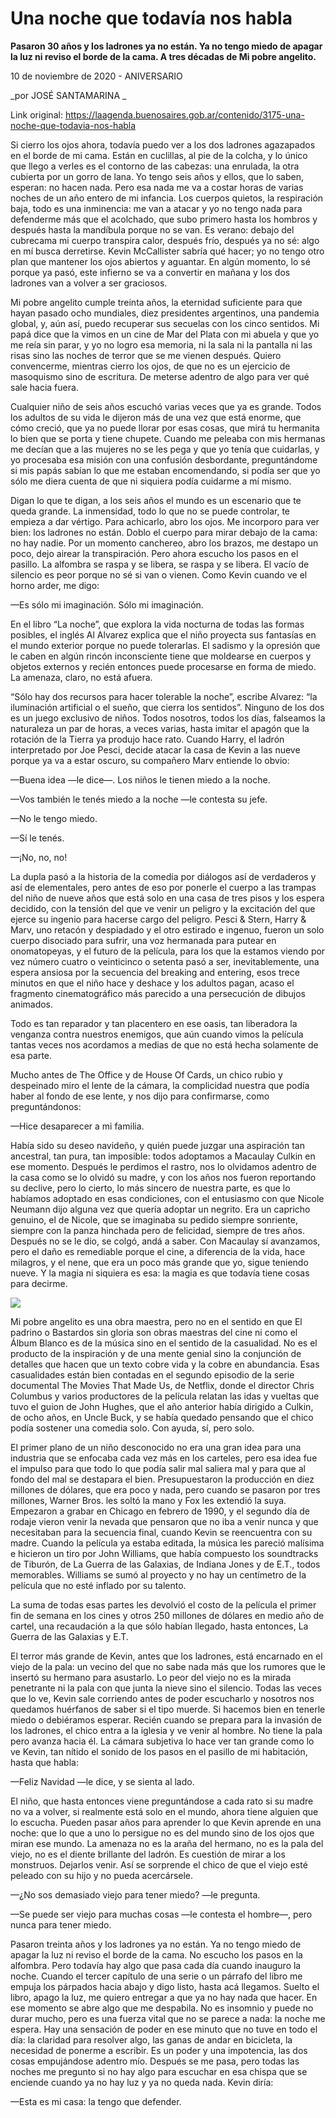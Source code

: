 # Una noche que todavía nos habla

**Pasaron 30 años y los ladrones ya no están. Ya no tengo miedo de apagar la luz ni reviso el borde de la cama. A tres décadas de Mi pobre angelito.**

10 de noviembre de 2020 - ANIVERSARIO

_por JOSÉ SANTAMARINA _

Link original: https://laagenda.buenosaires.gob.ar/contenido/3175-una-noche-que-todavia-nos-habla



Si cierro los ojos ahora, todavía puedo ver a los dos ladrones agazapados en el borde de mi cama. Están en cuclillas, al pie de la colcha, y lo único que llego a verles es el contorno de las cabezas: una enrulada, la otra cubierta por un gorro de lana. Yo tengo seis años y ellos, que lo saben, esperan: no hacen nada. Pero esa nada me va a costar horas de varias noches de un año entero de mi infancia. Los cuerpos quietos, la respiración baja, todo es una inminencia: me van a atacar y yo no tengo nada para defenderme más que el acolchado, que subo primero hasta los hombros y después hasta la mandíbula porque no se van. Es verano: debajo del cubrecama mi cuerpo transpira calor, después frío, después ya no sé: algo en mí busca derretirse. Kevin McCallister sabría qué hacer; yo no tengo otro plan que mantener los ojos abiertos y aguantar. En algún momento, lo sé porque ya pasó, este infierno se va a convertir en mañana y los dos ladrones van a volver a ser graciosos.




Mi pobre angelito cumple treinta años, la eternidad suficiente para que hayan pasado ocho mundiales, diez presidentes argentinos, una pandemia global, y, aún así, puedo recuperar sus secuelas con los cinco sentidos. Mi papá dice que la vimos en un cine de Mar del Plata con mi abuela y que yo me reía sin parar, y yo no logro esa memoria, ni la sala ni la pantalla ni las risas sino las noches de terror que se me vienen después. Quiero convencerme, mientras cierro los ojos, de que no es un ejercicio de masoquismo sino de escritura. De meterse adentro de algo para ver qué sale hacia fuera.




Cualquier niño de seis años escuchó varias veces que ya es grande. Todos los adultos de su vida le dijeron más de una vez que está enorme, que cómo creció, que ya no puede llorar por esas cosas, que mirá tu hermanita lo bien que se porta y tiene chupete. Cuando me peleaba con mis hermanas me decían que a las mujeres no se les pega y que yo tenía que cuidarlas, y yo procesaba esa misión con una confusión desbordante, preguntándome si mis papás sabían lo que me estaban encomendando, si podía ser que yo sólo me diera cuenta de que ni siquiera podía cuidarme a mí mismo.




Digan lo que te digan, a los seis años el mundo es un escenario que te queda grande. La inmensidad, todo lo que no se puede controlar, te empieza a dar vértigo. Para achicarlo, abro los ojos. Me incorporo para ver bien: los ladrones no están. Doblo el cuerpo para mirar debajo de la cama: no hay nadie. Por un momento canchereo, abro los brazos, me destapo un poco, dejo airear la transpiración. Pero ahora escucho los pasos en el pasillo. La alfombra se raspa y se libera, se raspa y se libera. El vacío de silencio es peor porque no sé si van o vienen. Como Kevin cuando ve el horno arder, me digo:




—Es sólo mi imaginación. Sólo mi imaginación.




En el libro “La noche”, que explora la vida nocturna de todas las formas posibles, el inglés Al Alvarez explica que el niño proyecta sus fantasías en el mundo exterior porque no puede tolerarlas. El sadismo y la opresión que le caben en algún rincón inconsciente tiene que moldearse en cuerpos y objetos externos y recién entonces puede procesarse en forma de miedo. La amenaza, claro, no está afuera.




“Sólo hay dos recursos para hacer tolerable la noche”, escribe Alvarez: “la iluminación artificial o el sueño, que cierra los sentidos”. Ninguno de los dos es un juego exclusivo de niños. Todos nosotros, todos los días, falseamos la naturaleza un par de horas, a veces varias, hasta imitar el apagón que la rotación de la Tierra ya produjo hace rato. Cuando Harry, el ladrón interpretado por Joe Pesci, decide atacar la casa de Kevin a las nueve porque ya va a estar oscuro, su compañero Marv entiende lo obvio:




—Buena idea —le dice—. Los niños le tienen miedo a la noche.




—Vos también le tenés miedo a la noche —le contesta su jefe.




—No le tengo miedo.




—Sí le tenés.




—¡No, no, no!




La dupla pasó a la historia de la comedia por diálogos así de verdaderos y así de elementales, pero antes de eso por ponerle el cuerpo a las trampas del niño de nueve años que está solo en una casa de tres pisos y los espera decidido, con la tensión del que ve venir un peligro y la excitación del que ejerce su ingenio para hacerse cargo del peligro. Pesci & Stern, Harry & Marv, uno retacón y despiadado y el otro estirado e ingenuo, fueron un solo cuerpo disociado para sufrir, una voz hermanada para putear en onomatopeyas, y el futuro de la película, para los que la estamos viendo por vez número cuatro o veinticinco o setenta pasó a ser, inevitablemente, una espera ansiosa por la secuencia del breaking and entering, esos trece minutos en que el niño hace y deshace y los adultos pagan, acaso el fragmento cinematográfico más parecido a una persecución de dibujos animados.




Todo es tan reparador y tan placentero en ese oasis, tan liberadora la venganza contra nuestros enemigos, que aún cuando vimos la película tantas veces nos acordamos a medias de que no está hecha solamente de esa parte.




Mucho antes de The Office y de House Of Cards, un chico rubio y despeinado miro el lente de la cámara, la complicidad nuestra que podía haber al fondo de ese lente, y nos dijo para confirmarse, como preguntándonos:




—Hice desaparecer a mi familia.




Había sido su deseo navideño, y quién puede juzgar una aspiración tan ancestral, tan pura, tan imposible: todos adoptamos a Macaulay Culkin en ese momento. Después le perdimos el rastro, nos lo olvidamos adentro de la casa como se lo olvidó su madre, y con los años nos fueron reportando su declive, pero lo cierto, lo más sincero de nuestra parte, es que lo habíamos adoptado en esas condiciones, con el entusiasmo con que Nicole Neumann dijo alguna vez que quería adoptar un negrito. Era un capricho genuino, el de Nicole, que se imaginaba su pedido siempre sonriente, siempre con la panza hinchada pero de felicidad, siempre de tres años. Después no se le dio, se colgó, andá a saber. Con Macaulay sí avanzamos, pero el daño es remediable porque el cine, a diferencia de la vida, hace milagros, y el nene, que era un poco más grande que yo, sigue teniendo nueve. Y la magia ni siquiera es esa: la magia es que todavía tiene cosas para decirme.




[![](https://img.youtube.com/vi/jEDaVHmw7r4/0.jpg)](https://www.youtube.com/watch?v=jEDaVHmw7r4)




Mi pobre angelito es una obra maestra, pero no en el sentido en que El padrino o Bastardos sin gloria son obras maestras del cine ni como el Álbum Blanco es de la música sino en el sentido de la casualidad. No es el producto de la inspiración y de una mente genial sino la conjunción de detalles que hacen que un texto cobre vida y la cobre en abundancia. Esas casualidades están bien contadas en el segundo episodio de la serie documental The Movies That Made Us, de Netflix, donde el director Chris Columbus y varios productores de la película relatan las idas y vueltas que tuvo el guion de John Hughes, que el año anterior había dirigido a Culkin, de ocho años, en Uncle Buck, y se había quedado pensando que el chico podía sostener una comedia solo. Con ayuda, sí, pero solo.




El primer plano de un niño desconocido no era una gran idea para una industria que se enfocaba cada vez más en los carteles, pero esa idea fue el impulso para que todo lo que podía salir mal saliera mal y para que al fondo del mal se destapara el bien. Presupuestaron la producción en diez millones de dólares, que era poco y nada, pero cuando se pasaron por tres millones, Warner Bros. les soltó la mano y Fox les extendió la suya. Empezaron a grabar en Chicago en febrero de 1990, y el segundo día de rodaje vieron venir la nevada que pensaron que no iba a venir nunca y que necesitaban para la secuencia final, cuando Kevin se reencuentra con su madre. Cuando la película ya estaba editada, la música les pareció malísima e hicieron un tiro por John Williams, que había compuesto los soundtracks de Tiburón, de La Guerra de las Galaxias, de Indiana Jones y de E.T., todos memorables. Williams se sumó al proyecto y no hay un centímetro de la película que no esté inflado por su talento.




La suma de todas esas partes les devolvió el costo de la película el primer fin de semana en los cines y otros 250 millones de dólares en medio año de cartel, una recaudación a la que sólo habían llegado, hasta entonces, La Guerra de las Galaxias y E.T.




El terror más grande de Kevin, antes que los ladrones, está encarnado en el viejo de la pala: un vecino del que no sabe nada más que los rumores que le insertó su hermano para asustarlo. Lo peor del viejo no es la mirada penetrante ni la pala con que junta la nieve sino el silencio. Todas las veces que lo ve, Kevin sale corriendo antes de poder escucharlo y nosotros nos quedamos huérfanos de saber si el tipo muerde. Si hacemos bien en tenerle miedo o debiéramos esperar. Recién cuando se prepara para la invasión de los ladrones, el chico entra a la iglesia y ve venir al hombre. No tiene la pala pero avanza hacia él. La cámara subjetiva lo hace ver tan grande como lo ve Kevin, tan nítido el sonido de los pasos en el pasillo de mi habitación, hasta que habla:




—Feliz Navidad —le dice, y se sienta al lado.




El niño, que hasta entonces viene preguntándose a cada rato si su madre no va a volver, si realmente está solo en el mundo, ahora tiene alguien que lo escucha. Pueden pasar años para aprender lo que Kevin aprende en una noche: que lo que a uno lo persigue no es del mundo sino de los ojos que miran ese mundo. La amenaza no es la araña del hermano, no es la pala del viejo, no es el diente brillante del ladrón. Es cuestión de mirar a los monstruos. Dejarlos venir. Así se sorprende el chico de que el viejo esté peleado con su hijo y no pueda acercársele.




—¿No sos demasiado viejo para tener miedo? —le pregunta.




—Se puede ser viejo para muchas cosas —le contesta el hombre—, pero nunca para tener miedo.




Pasaron treinta años y los ladrones ya no están. Ya no tengo miedo de apagar la luz ni reviso el borde de la cama. No escucho los pasos en la alfombra. Pero todavía hay algo que pasa cada día cuando inauguro la noche. Cuando el tercer capítulo de una serie o un párrafo del libro me empuja los párpados hacia abajo y digo listo, hasta acá llegamos. Suelto el libro, apago la luz, me quiero entregar a que ya no hay nada que hacer. En ese momento se abre algo que me despabila. No es insomnio y puede no durar mucho, pero es una fuerza vital que no se parece a nada: la noche me espera. Hay una sensación de poder en ese minuto que no tuve en todo el día: la claridad para resolver algo, las ganas de andar en bicicleta, la necesidad de ponerme a escribir. Es un poder y una impotencia, las dos cosas empujándose adentro mío. Después se me pasa, pero todas las noches me pregunto si no hay algo para escuchar en esa chispa que se enciende cuando ya no hay luz y ya no queda nada. Kevin diría:




—Esta es mi casa: la tengo que defender.



